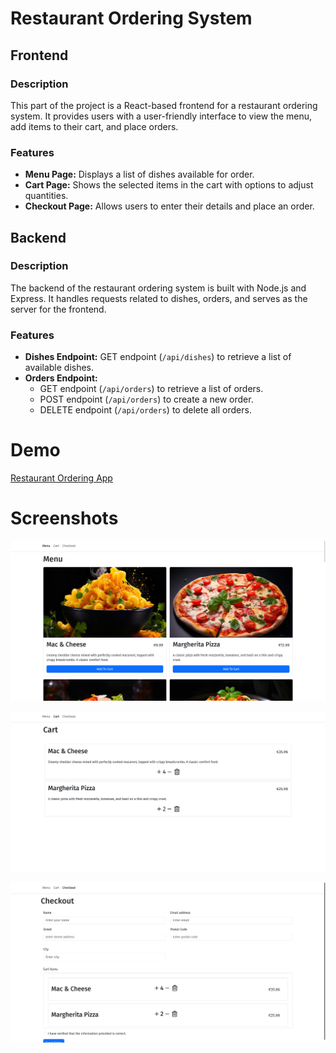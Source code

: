 # Restaurant Ordering System

## Frontend

### Description

This part of the project is a React-based frontend for a restaurant ordering system. It provides users with a user-friendly interface to view the menu, add items to their cart, and place orders.

### Features

- **Menu Page:** Displays a list of dishes available for order.
- **Cart Page:** Shows the selected items in the cart with options to adjust quantities.
- **Checkout Page:** Allows users to enter their details and place an order.

## Backend

### Description

The backend of the restaurant ordering system is built with Node.js and Express. It handles requests related to dishes, orders, and serves as the server for the frontend.

### Features

- **Dishes Endpoint:** GET endpoint (`/api/dishes`) to retrieve a list of available dishes.
- **Orders Endpoint:**
  - GET endpoint (`/api/orders`) to retrieve a list of orders.
  - POST endpoint (`/api/orders`) to create a new order.
  - DELETE endpoint (`/api/orders`) to delete all orders.

# Demo

[Restaurant Ordering App](https://restaurant-ordering-app-uvyl.onrender.com/)

# Screenshots

![Menu](images/Menu.png)

![Cart](images/Cart.png)

![Checkout](images/Checkout.png)